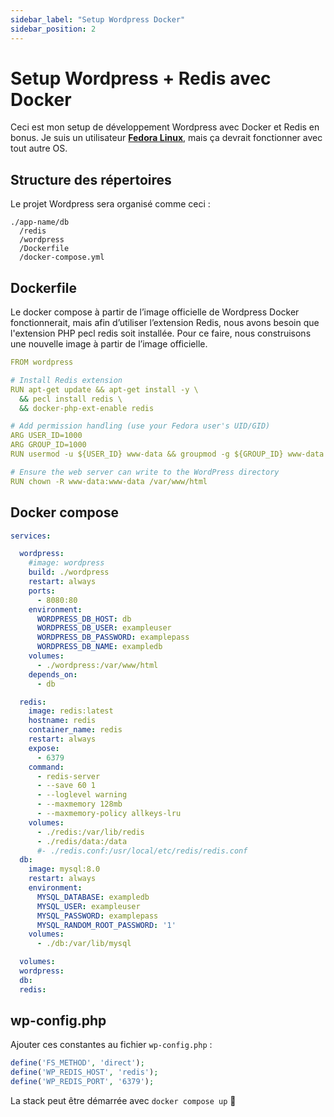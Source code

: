 ```yaml
---
sidebar_label: "Setup Wordpress Docker"
sidebar_position: 2
---
```


# Setup Wordpress + Redis avec Docker

Ceci est mon setup de développement Wordpress avec Docker et Redis en bonus. Je suis un utilisateur [**Fedora Linux**](https://fedoraproject.org), mais ça devrait fonctionner avec tout autre OS.

<!-- truncate -->

## Structure des répertoires

Le projet Wordpress sera organisé comme ceci :

```
./app-name/db
  /redis
  /wordpress
  /Dockerfile
  /docker-compose.yml
```

## Dockerfile

Le docker compose à partir de l’image officielle de Wordpress Docker fonctionnerait, mais afin d’utiliser l’extension Redis, nous avons besoin que l'extension PHP pecl redis soit installée. Pour ce faire, nous construisons une nouvelle image à partir de l’image officielle.

```yaml
FROM wordpress

# Install Redis extension
RUN apt-get update && apt-get install -y \
  && pecl install redis \
  && docker-php-ext-enable redis

# Add permission handling (use your Fedora user's UID/GID)
ARG USER_ID=1000
ARG GROUP_ID=1000
RUN usermod -u ${USER_ID} www-data && groupmod -g ${GROUP_ID} www-data

# Ensure the web server can write to the WordPress directory
RUN chown -R www-data:www-data /var/www/html
```

## Docker compose

```yaml
services:

  wordpress:
    #image: wordpress
    build: ./wordpress
    restart: always
    ports:
      - 8080:80
    environment:
      WORDPRESS_DB_HOST: db
      WORDPRESS_DB_USER: exampleuser
      WORDPRESS_DB_PASSWORD: examplepass
      WORDPRESS_DB_NAME: exampledb
    volumes:
      - ./wordpress:/var/www/html
    depends_on:
      - db

  redis:
    image: redis:latest
    hostname: redis
    container_name: redis
    restart: always
    expose:
      - 6379
    command:
      - redis-server
      - --save 60 1
      - --loglevel warning
      - --maxmemory 128mb
      - --maxmemory-policy allkeys-lru
    volumes:
      - ./redis:/var/lib/redis
      - ./redis/data:/data
      #- ./redis.conf:/usr/local/etc/redis/redis.conf
  db:
    image: mysql:8.0
    restart: always
    environment:
      MYSQL_DATABASE: exampledb
      MYSQL_USER: exampleuser
      MYSQL_PASSWORD: examplepass
      MYSQL_RANDOM_ROOT_PASSWORD: '1'
    volumes:
      - ./db:/var/lib/mysql

  volumes:
  wordpress:
  db:
  redis:
```

## wp-config.php

Ajouter ces constantes au fichier `wp-config.php` :

```php
define('FS_METHOD', 'direct');
define('WP_REDIS_HOST', 'redis');
define('WP_REDIS_PORT', '6379');
```

La stack peut être démarrée avec `docker compose up` 🚀
